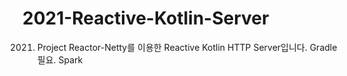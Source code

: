 # 2021-Reactive-Kotlin-Server
2021. Project Reactor-Netty를 이용한 Reactive Kotlin HTTP Server입니다.
Gradle 필요.
Spark
